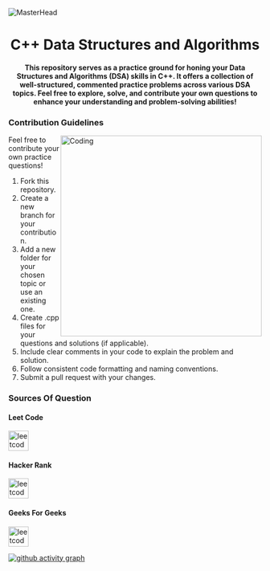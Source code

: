  ![MasterHead](https://media.licdn.com/dms/image/C4E12AQGhFbRMPvf0tg/article-cover_image-shrink_600_2000/0/1636293868291?e=2147483647&v=beta&t=Cmx0QZ0okPduLbfWorB2IIaBXhGelna6dtW0z9E8L34)
<h1 align="center">C++ Data Structures and Algorithms </h1>
<h4 align="center">This repository serves as a practice ground for honing your Data Structures and Algorithms (DSA) skills in C++. It offers a collection of well-structured, commented practice problems across various DSA topics. Feel free to explore, solve, and contribute your own questions to enhance your understanding and problem-solving abilities!</h4> 





<h3>Contribution Guidelines </h3>
<img align="right" alt="Coding" width="400" src="https://cdn.dribbble.com/users/1162077/screenshots/3848914/programmer.gif">

Feel free to contribute your own practice questions! 

1. Fork this repository.
2. Create a new branch for your contribution.
3. Add a new folder for your chosen topic or use an existing one.
4. Create .cpp files for your questions and solutions (if applicable).
5. Include clear comments in your code to explain the problem and solution.
6. Follow consistent code formatting and naming conventions.
7. Submit a pull request with your changes.

<h3>Sources Of Question</h3>
<h4>Leet Code</h4>
<p align="left"> <a href="https://leetcode.com/yashraghuvans" target="_blank" rel="noreferrer"> <img src="https://encrypted-tbn0.gstatic.com/images?q=tbn:ANd9GcRbSilcW4EH9RpmwzYJdNcNkBxGoGbe1oT_YQ&s" alt="leetcode" width="40" height="40"/> </a>

<h4>Hacker Rank</h4>
<p align="left"> <a href="https://www.hackerrank.com/yashraghuvans" target="_blank" rel="noreferrer"> <img src="https://cdn.iconscout.com/icon/free/png-256/free-hackerrank-3628823-3030100.png" alt="leetcode" width="40" height="40"/> </a>

<h4>Geeks For Geeks</h4>
<p align="left"> <a href="https://www.geeksforgeeks.org/user/yashraguzgo" target="_blank" rel="noreferrer"> <img src="https://media.geeksforgeeks.org/wp-content/uploads/20240124135755/Output.gif" alt="leetcode" width="40" height="40"/> </a>

[![github activity graph](https://github-readme-activity-graph.vercel.app/graph?username=Yashraghuvans&theme=github-compact)](https://github.com/ashutosh00710/github-readme-activity-graph)



